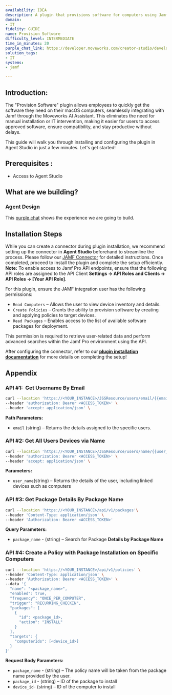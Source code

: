 ```yaml
---
availability: IDEA
description: A plugin that provisions software for computers using Jamf.
domain:
- IT
fidelity: GUIDE
name: Provision Software
difficulty_level: INTERMEDIATE
time_in_minutes: 20
purple_chat_link: https://developer.moveworks.com/creator-studio/developer-tools/purple-chat/?conversation=%7B%22startTimestamp%22%3A%2211%3A43%2BAM%22%2C%22messages%22%3A%5B%7B%22parts%22%3A%5B%7B%22richText%22%3A%22I+need+to+set+up+Photoshop+on+my+new+MacBook.%22%7D%5D%2C%22role%22%3A%22user%22%7D%2C%7B%22parts%22%3A%5B%7B%22reasoningSteps%22%3A%5B%7B%22richText%22%3A%22Searching+for+devices+assigned+to+the+current+user+in+Jamf.%22%2C%22status%22%3A%22success%22%7D%5D%7D%2C%7B%22richText%22%3A%22I+found+a+MacBook+Pro+assigned+to+you.+Do+you+want+to+install+Adobe+Photoshop+on+this+device%3F%22%7D%2C%7B%22citations%22%3A%5B%7B%22citationTitle%22%3A%22MacBook+Pro+%28ID%3A+123456%29%22%2C%22connectorName%22%3A%22jamf%22%7D%5D%7D%2C%7B%22buttons%22%3A%5B%7B%22buttonText%22%3A%22Yes%2C+install+on+this+device%22%2C%22style%22%3A%22filled%22%7D%2C%7B%22buttonText%22%3A%22Use+a+different+device%22%2C%22style%22%3A%22outlined%22%7D%2C%7B%22buttonText%22%3A%22Cancel%22%2C%22style%22%3A%22outlined%22%7D%5D%7D%5D%2C%22role%22%3A%22assistant%22%7D%2C%7B%22parts%22%3A%5B%7B%22richText%22%3A%22Yes%2C+install+on+this+device%22%7D%5D%2C%22role%22%3A%22user%22%7D%2C%7B%22parts%22%3A%5B%7B%22richText%22%3A%22%3Cp%3EGreat.+I+am+ready+to+start+the+installation.%3C%2Fp%3E%3Cul%3E%3Cli%3E%3Cb%3EDevice%3C%2Fb%3E%3A+MacBook+Pro+%28ID%3A+123456%29%3C%2Fli%3E%3Cli%3E%3Cb%3ESoftware%3C%2Fb%3E%3A+Adobe+Photoshop%3C%2Fli%3E%3Cli%3E%3Cb%3ELicense%3C%2Fb%3E%3A+Single+User%3C%2Fli%3E%3C%2Ful%3E%3Cp%3EPlease+confirm+to+proceed.%3C%2Fp%3E%22%7D%2C%7B%22buttons%22%3A%5B%7B%22buttonText%22%3A%22Install+Photoshop%22%2C%22style%22%3A%22filled%22%7D%2C%7B%22buttonText%22%3A%22Cancel%22%2C%22style%22%3A%22outlined%22%7D%5D%7D%5D%2C%22role%22%3A%22assistant%22%7D%2C%7B%22parts%22%3A%5B%7B%22richText%22%3A%22Install+Photoshop%22%7D%5D%2C%22role%22%3A%22user%22%7D%2C%7B%22parts%22%3A%5B%7B%22reasoningSteps%22%3A%5B%7B%22richText%22%3A%22Sending+installation+command+to+device+via+Jamf.%22%2C%22status%22%3A%22success%22%7D%5D%7D%2C%7B%22richText%22%3A%22I%27ve+started+the+installation+of+Adobe+Photoshop+on+your+MacBook+Pro.+The+application+will+appear+on+your+device+shortly.%22%7D%2C%7B%22citations%22%3A%5B%7B%22citationTitle%22%3A%22MacBook+Pro+%28ID%3A+123456%29%22%2C%22connectorName%22%3A%22jamf%22%7D%5D%7D%5D%2C%22role%22%3A%22assistant%22%7D%5D%7D
solution_tags:
- IT
systems:
- jamf

---
```


## **Introduction:**

The "Provision Software" plugin allows employees to quickly get the software they need on their macOS computers, seamlessly integrating with Jamf through the Moveworks AI Assistant. This eliminates the need for manual installation or IT intervention, making it easier for users to access approved software, ensure compatibility, and stay productive without delays.

This guide will walk you through installing and configuring the plugin in Agent Studio in just a few minutes. Let's get started!

## **Prerequisites :**

- Access to Agent Studio

## **What are we building?**

### **Agent Design**

This [purple chat](https://marketplace.moveworks.com/plugins/jamf-provision-software?hist=home%2Cbrws) shows the experience we are going to build.

## **Installation Steps**

While you can create a connector during plugin installation, we recommend setting up the connector in **Agent Studio** beforehand to streamline the process. Please follow our [JAMF Connector](https://marketplace.moveworks.com/connectors/jamf?#how-to-implement) for detailed instructions. Once completed, proceed to install the plugin and complete the setup  efficiently.
**Note:** To enable access to Jamf Pro API endpoints, ensure that the following API roles are assigned to the API Client **Settings → API Roles and Clients → API Roles → [Your API Role]**.

For this plugin, ensure the JAMF integration user has the following permissions:

- `Read Computers` – Allows the user to view device inventory and details.
- `Create Policies` – Grants the ability to provision software by creating and applying policies to target devices.
- `Read Packages` – Enables access to the list of available software packages for deployment.

This permission is required to retrieve user-related data and perform advanced searches within the Jamf Pro environment using the API.

After configuring the connector, refer to our [**plugin installation documentation**](https://help.moveworks.com/docs/ai-agent-marketplace-installation) for more details on completing the setup!

## **Appendix**

### **API #1:  Get Username By Email**

```bash
curl --location 'https://<YOUR_INSTANCE>/JSSResource/users/email/{{email}}'\
--header 'authorization: Bearer <ACCESS_TOKEN>' \
--header 'accept: application/json' \
```

**Path Parameters:**

- `email` (string) – Returns the details assigned to the specific users.

### **API #2: Get All Users Devices via Name**

```bash
curl --location 'https://<YOUR_INSTANCE>/JSSResource/users/name/{{user_name}}' \
--header 'authorization: Bearer <ACCESS_TOKEN>' \
--header 'accept: application/json' \
```

**Parameters:**

- `user_name`(string) – Returns the details of the user, including linked devices such as computers

### **API #3: Get Package Details By Package Name**

```bash
curl --location 'https://<YOUR_INSTANCE>/api/v1/packages'\
--header 'Content-Type: application/json' \
--header 'Authorization: Bearer <ACCESS_TOKEN>'

```

**Query  Parameters:**

- `package_name` - (string) – Search for Package **Details by Package Name**

### **API #4: Create a Policy with Package Installation on Specific Computers**

```bash
curl --location 'https://<YOUR_INSTANCE>/api/v1/policies' \
--header 'Content-Type: application/json' \
--header 'Authorization: Bearer <ACCESS_TOKEN>' \
--data '{
  "name": "<package_name>",
  "enabled": true,
  "frequency": "ONCE_PER_COMPUTER",
  "trigger": "RECURRING_CHECKIN",
  "packages": [
    {
      "id": <package_id>,
      "action": "INSTALL"
    }
  ],
  "targets": {
    "computerIds": [<device_id>]
  }
}'
```

**Request Body Parameters:**

- `package_name` - (string) – The policy name will be taken from the package name provided by the user.
- `package_id` - (string) –  ID of the package to install
- `device_id`-  (string) – ID of the computer to install